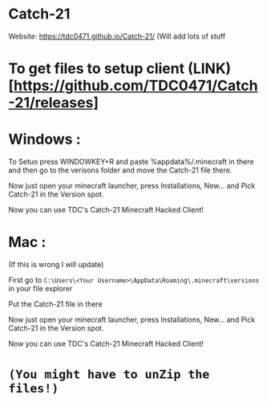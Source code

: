 # Catch-21
Website: https://tdc0471.github.io/Catch-21/ (Will add lots of stuff

# To get files to setup client (LINK)[https://github.com/TDC0471/Catch-21/releases]

# Windows :
To Setuo press WINDOWKEY+R and paste %appdata%/.minecraft in there and then go to the verisons folder and move the Catch-21 file there.

Now just open your minecraft launcher, press Installations, New... and Pick Catch-21 in the Version spot. 

Now you can use TDC's Catch-21 Minecraft Hacked Client!

# Mac :
(If this is wrong I will update)

First go to `C:\Users\<Your Username>\AppData\Roaming\.minecraft\versions` in your file explorer

Put the Catch-21 file in there

Now just open your minecraft launcher, press Installations, New... and Pick Catch-21 in the Version spot. 

Now you can use TDC's Catch-21 Minecraft Hacked Client!

# `(You might have to unZip the files!)`
